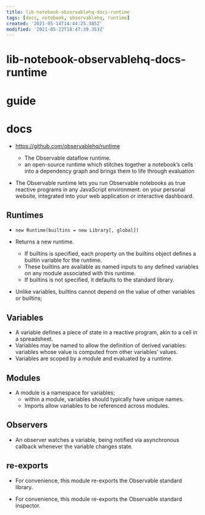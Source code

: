```yaml
---
title: lib-notebook-observablehq-docs-runtime
tags: [docs, notebook, observablehq, runtime]
created: '2021-05-14T14:44:25.385Z'
modified: '2021-05-22T18:47:39.353Z'
---
```


# lib-notebook-observablehq-docs-runtime

# guide

# docs

- https://github.com/observablehq/runtime
  - The Observable dataflow runtime.
  - an open-source runtime which stitches together a notebook’s cells into a dependency graph and brings them to life through evaluation

- The Observable runtime lets you run Observable notebooks as true reactive programs in any JavaScript environment: on your personal website, integrated into your web application or interactive dashboard. 

## Runtimes

- `new Runtime(builtins = new Library[, global])`

- Returns a new runtime. 
  - If builtins is specified, each property on the builtins object defines a builtin variable for the runtime. 
  - These builtins are available as named inputs to any defined variables on any module associated with this runtime. 
  - If builtins is not specified, it defaults to the standard library.
- Unlike variables, builtins cannot depend on the value of other variables or builtins; 

## Variables

- A variable defines a piece of state in a reactive program, akin to a cell in a spreadsheet. 
- Variables may be named to allow the definition of derived variables: variables whose value is computed from other variables’ values. 
- Variables are scoped by a module and evaluated by a runtime.

## Modules

- A module is a namespace for variables; 
  - within a module, variables should typically have unique names. 
  - Imports allow variables to be referenced across modules.

## Observers

- An observer watches a variable, being notified via asynchronous callback whenever the variable changes state.

## re-exports

- For convenience, this module re-exports the Observable standard library.

- For convenience, this module re-exports the Observable standard inspector.

